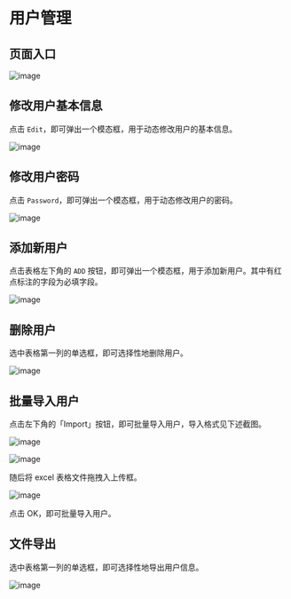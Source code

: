 # 用户管理

## 页面入口

![image](/img/manager-manual/image-20201201233733717.png)

## 修改用户基本信息

点击 `Edit`，即可弹出一个模态框，用于动态修改用户的基本信息。

![image](/img/manager-manual/image-20201201233817834.png)

## 修改用户密码

点击 `Password`，即可弹出一个模态框，用于动态修改用户的密码。

![image](/img/manager-manual/image-20201201233915688.png)

## 添加新用户

点击表格左下角的 `ADD` 按钮，即可弹出一个模态框，用于添加新用户。其中有红点标注的字段为必填字段。

![image](/img/manager-manual/image-20201201234006454.png)

## 删除用户

选中表格第一列的单选框，即可选择性地删除用户。

![image](/img/manager-manual/image-20201201234049167.png)

## 批量导入用户

点击左下角的「Import」按钮，即可批量导入用户，导入格式见下述截图。

![image](/img/manager-manual/image-20201201234123922.png)

![image](/img/manager-manual/image-20201201234357191.png)

随后将 excel 表格文件拖拽入上传框。

![image](/img/manager-manual/image-20201201234438802.png)

点击 OK，即可批量导入用户。

## 文件导出

选中表格第一列的单选框，即可选择性地导出用户信息。

![image](/img/manager-manual/image-20201201234512472.png)